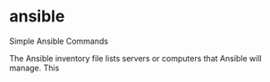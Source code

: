 # ansible
Simple Ansible Commands

The Ansible inventory file lists servers or computers that Ansible will manage. This 
